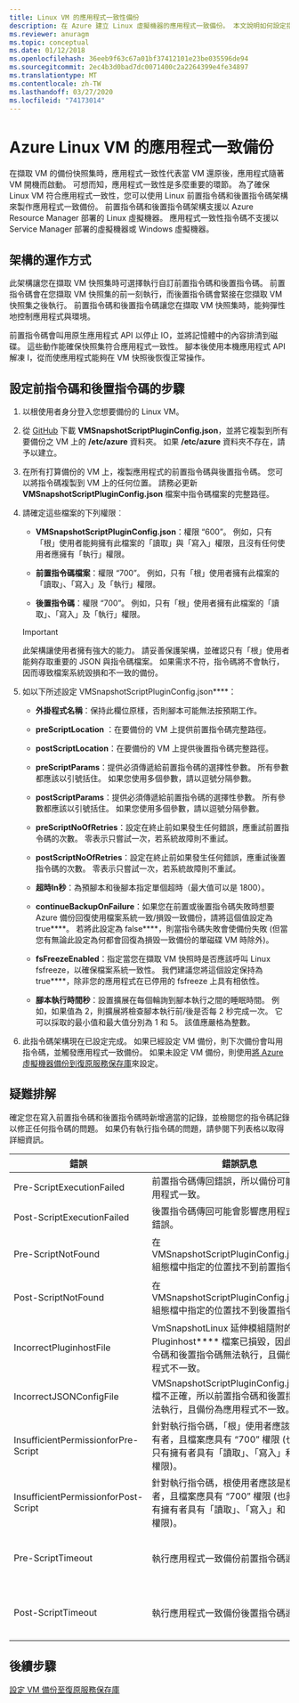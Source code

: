 ```yaml
---
title: Linux VM 的應用程式一致性備份
description: 在 Azure 建立 Linux 虛擬機器的應用程式一致備份。 本文說明如何設定指令碼架構，備份以 Azure 部署的 Linux VM。 本文另包含疑難排解資訊。
ms.reviewer: anuragm
ms.topic: conceptual
ms.date: 01/12/2018
ms.openlocfilehash: 36eeb9f63c67a01bf37412101e23be035596de94
ms.sourcegitcommit: 2ec4b3d0bad7dc0071400c2a2264399e4fe34897
ms.translationtype: MT
ms.contentlocale: zh-TW
ms.lasthandoff: 03/27/2020
ms.locfileid: "74173014"
---
```

# <a name="application-consistent-backup-of-azure-linux-vms"></a>Azure Linux VM 的應用程式一致備份

在擷取 VM 的備份快照集時，應用程式一致性代表當 VM 還原後，應用程式隨著 VM 開機而啟動。 可想而知，應用程式一致性是多麼重要的環節。 為了確保 Linux VM 符合應用程式一致性，您可以使用 Linux 前置指令碼和後置指令碼架構來製作應用程式一致備份。 前置指令碼和後置指令碼架構支援以 Azure Resource Manager 部署的 Linux 虛擬機器。 應用程式一致性指令碼不支援以 Service Manager 部署的虛擬機器或 Windows 虛擬機器。

## <a name="how-the-framework-works"></a>架構的運作方式

此架構讓您在擷取 VM 快照集時可選擇執行自訂前置指令碼和後置指令碼。 前置指令碼會在您擷取 VM 快照集的前一刻執行，而後置指令碼會緊接在您擷取 VM 快照集之後執行。 前置指令碼和後置指令碼讓您在擷取 VM 快照集時，能夠彈性地控制應用程式與環境。

前置指令碼會叫用原生應用程式 API 以停止 IO，並將記憶體中的內容排清到磁碟。 這些動作能確保快照集符合應用程式一致性。 腳本後使用本機應用程式 API 解凍 I，從而使應用程式能夠在 VM 快照後恢復正常操作。

## <a name="steps-to-configure-pre-script-and-post-script"></a>設定前指令碼和後置指令碼的步驟

1. 以根使用者身分登入您想要備份的 Linux VM。

2. 從 [GitHub](https://github.com/MicrosoftAzureBackup/VMSnapshotPluginConfig) 下載 **VMSnapshotScriptPluginConfig.json**，並將它複製到所有要備份之 VM 上的 **/etc/azure** 資料夾。 如果 **/etc/azure** 資料夾不存在，請予以建立。

3. 在所有打算備份的 VM 上，複製應用程式的前置指令碼與後置指令碼。 您可以將指令碼複製到 VM 上的任何位置。 請務必更新 **VMSnapshotScriptPluginConfig.json** 檔案中指令碼檔案的完整路徑。

4. 請確定這些檔案的下列權限︰

   - **VMSnapshotScriptPluginConfig.json**：權限 “600”。 例如，只有「根」使用者能夠擁有此檔案的「讀取」與「寫入」權限，且沒有任何使用者應擁有「執行」權限。

   - **前置指令碼檔案**：權限 “700”。  例如，只有「根」使用者擁有此檔案的「讀取」、「寫入」及「執行」權限。

   - **後置指令碼**：權限 “700”。 例如，只有「根」使用者擁有此檔案的「讀取」、「寫入」及「執行」權限。

   > [!IMPORTANT]
   > 此架構讓使用者擁有強大的能力。 請妥善保護架構，並確認只有「根」使用者能夠存取重要的 JSON 與指令碼檔案。
   > 如果需求不符，指令碼將不會執行，因而導致檔案系統毀損和不一致的備份。
   >

5. 如以下所述設定 VMSnapshotScriptPluginConfig.json****：
    - **外掛程式名稱**：保持此欄位原樣，否則腳本可能無法按預期工作。

    - **preScriptLocation** ：在要備份的 VM 上提供前置指令碼完整路徑。

    - **postScriptLocation**：在要備份的 VM 上提供後置指令碼完整路徑。

    - **preScriptParams**：提供必須傳遞給前置指令碼的選擇性參數。 所有參數都應該以引號括住。 如果您使用多個參數，請以逗號分隔參數。

    - **postScriptParams**：提供必須傳遞給前置指令碼的選擇性參數。 所有參數都應該以引號括住。 如果您使用多個參數，請以逗號分隔參數。

    - **preScriptNoOfRetries**：設定在終止前如果發生任何錯誤，應重試前置指令碼的次數。 零表示只嘗試一次，若系統故障則不重試。

    - **postScriptNoOfRetries**：設定在終止前如果發生任何錯誤，應重試後置指令碼的次數。 零表示只嘗試一次，若系統故障則不重試。

    - **超時In秒**：為預腳本和後腳本指定單個超時（最大值可以是 1800）。

    - **continueBackupOnFailure**：如果您在前置或後置指令碼失敗時想要 Azure 備份回復使用檔案系統一致/損毀一致備份，請將這個值設定為 true****。 若將此設定為 false****，則當指令碼失敗會使備份失敗 (但當您有無論此設定為何都會回復為損毁一致備份的單磁碟 VM 時除外)。

    - **fsFreezeEnabled**：指定當您在擷取 VM 快照時是否應該呼叫 Linux fsfreeze，以確保檔案系統一致性。 我們建議您將這個設定保持為 true****，除非您的應用程式在已停用的 fsfreeze 上具有相依性。

    - **腳本執行時間秒**：設置擴展在每個輪詢到腳本執行之間的睡眠時間。 例如，如果值為 2，則擴展將檢查腳本執行前/後是否每 2 秒完成一次。 它可以採取的最小值和最大值分別為 1 和 5。 該值應嚴格為整數。

6. 此指令碼架構現在已設定完成。 如果已經設定 VM 備份，則下次備份會叫用指令碼，並觸發應用程式一致備份。 如果未設定 VM 備份，則使用[將 Azure 虛擬機器備份到復原服務保存庫](https://docs.microsoft.com/azure/backup/backup-azure-vms-first-look-arm)來設定。

## <a name="troubleshooting"></a>疑難排解

確定您在寫入前置指令碼和後置指令碼時新增適當的記錄，並檢閱您的指令碼記錄以修正任何指令碼的問題。 如果仍有執行指令碼的問題，請參閱下列表格以取得詳細資訊。

| 錯誤 | 錯誤訊息 | 建議的動作 |
| ------------------------ | -------------- | ------------------ |
| Pre-ScriptExecutionFailed |前置指令碼傳回錯誤，所以備份可能無法應用程式一致。| 查看您指令碼的失敗記錄來修正此問題。|  
|Post-ScriptExecutionFailed |後置指令碼傳回可能會影響應用程式狀態的錯誤。 |查看您指令碼的失敗記錄並檢查應用程式狀態來修正此問題。 |
| Pre-ScriptNotFound |在 VMSnapshotScriptPluginConfig.json**** 組態檔中指定的位置找不到前置指令碼。 |確定前置指令碼會出現在組態檔中所指定的路徑，以確保應用程式一致的備份。|
| Post-ScriptNotFound |在 VMSnapshotScriptPluginConfig.json**** 組態檔中指定的位置找不到後置指令碼。 |確定後置指令碼會出現在組態檔中所指定的路徑，以確保應用程式一致的備份。|
| IncorrectPluginhostFile |VmSnapshotLinux 延伸模組隨附的 Pluginhost**** 檔案已損毀，因此前置指令碼和後置指令碼無法執行，且備份為應用程式不一致。| 解除安裝 VmSnapshotLinux**** 延伸模組，它會自動與下一次備份重新安裝以解決問題。 |
| IncorrectJSONConfigFile | VMSnapshotScriptPluginConfig.json**** 檔不正確，所以前置指令碼和後置指令碼無法執行，且備份為應用程式不一致。 | 從 [GitHub](https://github.com/MicrosoftAzureBackup/VMSnapshotPluginConfig) 下載副本並再設定一次。 |
| InsufficientPermissionforPre-Script | 針對執行指令碼，「根」使用者應該是檔案擁有者，且檔案應具有 “700” 權限 (也就是應只有擁有者具有「讀取」、「寫入」和「執行」權限)。 | 請確定「根」使用者是指令碼檔案的「擁有者」，且只有擁有者具有「讀取」、「寫入」和「執行」權限。 |
| InsufficientPermissionforPost-Script | 針對執行指令碼，根使用者應該是檔案擁有者，且檔案應具有 “700” 權限 (也就是應只有擁有者具有「讀取」、「寫入」和「執行」權限)。 | 請確定「根」使用者是指令碼檔案的「擁有者」，且只有擁有者具有「讀取」、「寫入」和「執行」權限。 |
| Pre-ScriptTimeout | 執行應用程式一致備份前置指令碼逾時。 | 請檢查指令碼，並增加位於 /etc/azure 的 VMSnapshotScriptPluginConfig.json 檔案中的逾時********。 |
| Post-ScriptTimeout | 執行應用程式一致備份後置指令碼逾時。 | 請檢查指令碼，並增加位於 /etc/azure 的 VMSnapshotScriptPluginConfig.json 檔案中的逾時********。 |

## <a name="next-steps"></a>後續步驟

[設定 VM 備份至復原服務保存庫](https://docs.microsoft.com/azure/backup/backup-azure-arm-vms)
